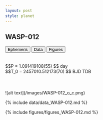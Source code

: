 ```yaml
---
layout: post
style: planet
---
```

<script src="../js/planets.js"></script>

## WASP-012

<!-- Tab links -->
<div class="tab">
<button class="tablinks" onclick="openCity(event, 'Ephemeris')">Ephemeris</button>
<button class="tablinks" onclick="openCity(event, 'Data')">Data</button>
<button class="tablinks" onclick="openCity(event, 'Figures')">Figures</button>
</div>

<!-- Tab content -->
<div id="Ephemeris" class="tabcontent" markdown="1">
<br/><br/>
$$P = 1.091419108(55) $$ day <br/>
$$T_0 = 2457010.512173(70) $$ BJD TDB
<br/><br/>
<br/><br/>
![alt text](/images/WASP-012_o_c.png)
</div>


<div id="Data" class="tabcontent" markdown="1">

{% include data/data_WASP-012.md %}

</div>

<div id="Figures" class="tabcontent" markdown="1">
{% include figures/figures_WASP-012.md %}
</div>


<script src="../js/tabs.js"></script>



